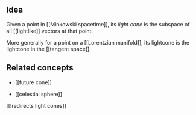 
## Idea

Given a point in [[Minkowski spacetime]], its _light cone_ is the subspace of all [[lightlike]] vectors at that point.

More generally for a point on a [[Lorentzian manifold]], its lightcone is the lightcone in the [[tangent space]].

## Related concepts

* [[future cone]] 

* [[celestial sphere]]


[[!redirects light cones]]